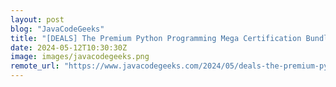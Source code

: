 ```yaml
---
layout: post
blog: "JavaCodeGeeks"
title: "[DEALS] The Premium Python Programming Mega Certification Bundle (76% off) & Other Deals Up To 98% Off – Offers End Soon!"
date: 2024-05-12T10:30:30Z
image: images/javacodegeeks.png
remote_url: "https://www.javacodegeeks.com/2024/05/deals-the-premium-python-programming-mega-certification-bundle-76-off-other-deals-up-to-98-off-offers-end-soon.html"
---
```

